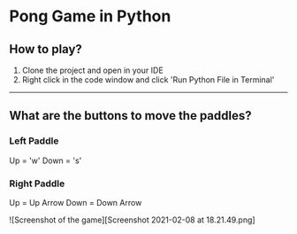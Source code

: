 # Pong Game in Python

## How to play?

1. Clone the project and open in your IDE
2. Right click in the code window and click 'Run Python File in Terminal'

---
## **What are the buttons to move the paddles?**

### Left Paddle

Up = 'w'
Down = 's'

### Right Paddle

Up = Up Arrow
Down = Down Arrow

![Screenshot of the game][Screenshot 2021-02-08 at 18.21.49.png]